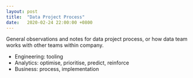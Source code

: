 ```yaml
---
layout: post
title:  "Data Project Process"
date:   2020-02-24 22:00:00 +0800
---
```

General observations and notes for data project process, or how data team works with other teams within company. 

- Engineering: tooling
- Analytics: optimise, prioritise, predict, reinforce
- Business: process, implementation
